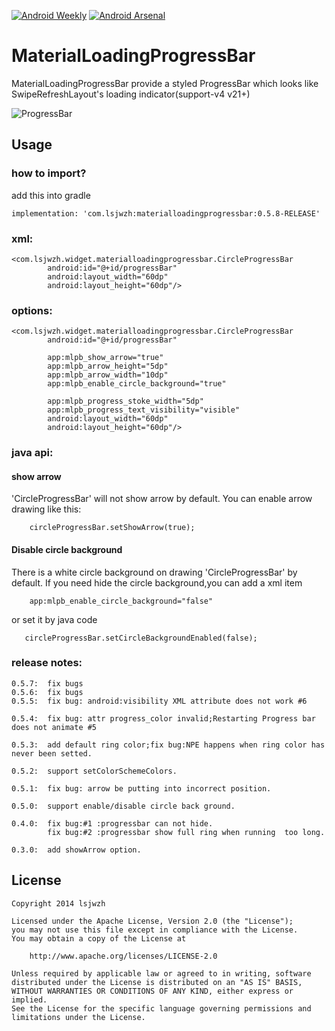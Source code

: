 [![Android Weekly](https://img.shields.io/badge/android--weekly-143-blue.svg)](http://androidweekly.net/issues/issue-143)  [![Android Arsenal](https://img.shields.io/badge/Android%20Arsenal-%20MaterialLoadingProgressBar-brightgreen.svg?style=flat)](http://android-arsenal.com/details/1/1525)
# MaterialLoadingProgressBar
MaterialLoadingProgressBar   provide a styled ProgressBar which looks  like SwipeRefreshLayout's loading indicator(support-v4  v21+)

![ProgressBar](https://github.com/lsjwzh/MaterialLoadingProgressBar/blob/master/screen.gif)
## Usage

### how to import?    
add this into gradle

    implementation: 'com.lsjwzh:materialloadingprogressbar:0.5.8-RELEASE'


### xml:    

```
<com.lsjwzh.widget.materialloadingprogressbar.CircleProgressBar
        android:id="@+id/progressBar"
        android:layout_width="60dp"
        android:layout_height="60dp"/>
```
### options:

```
<com.lsjwzh.widget.materialloadingprogressbar.CircleProgressBar
        android:id="@+id/progressBar"

        app:mlpb_show_arrow="true"
        app:mlpb_arrow_height="5dp"
        app:mlpb_arrow_width="10dp"
        app:mlpb_enable_circle_background="true"

        app:mlpb_progress_stoke_width="5dp"
        app:mlpb_progress_text_visibility="visible"
        android:layout_width="60dp"
        android:layout_height="60dp"/>
```

### java api:
#### show arrow
'CircleProgressBar' will not show arrow by default.
You can enable arrow drawing like this:
```
    circleProgressBar.setShowArrow(true);
```

#### Disable circle background
There is a white circle background on drawing 'CircleProgressBar' by default.
If you need hide the circle background,you can add a xml item

```
    app:mlpb_enable_circle_background="false"
```

or set it by java code
```
   circleProgressBar.setCircleBackgroundEnabled(false);
```

### release notes:
    0.5.7:  fix bugs
    0.5.6:  fix bugs
    0.5.5:  fix bug: android:visibility XML attribute does not work #6

    0.5.4:  fix bug: attr progress_color invalid;Restarting Progress bar does not animate #5

    0.5.3: 	add default ring color;fix bug:NPE happens when ring color has never been setted.

    0.5.2: 	support setColorSchemeColors.

	0.5.1:  fix bug: arrow be putting into incorrect position.    

	0.5.0: 	support enable/disable circle back ground.    

	0.4.0:  fix bug:#1 :progressbar can not hide.    
        	fix bug:#2 :progressbar show full ring when running  too long.
        	
	0.3.0:  add showArrow option.



License
-------

    Copyright 2014 lsjwzh

    Licensed under the Apache License, Version 2.0 (the "License");
    you may not use this file except in compliance with the License.
    You may obtain a copy of the License at

        http://www.apache.org/licenses/LICENSE-2.0

    Unless required by applicable law or agreed to in writing, software
    distributed under the License is distributed on an "AS IS" BASIS,
    WITHOUT WARRANTIES OR CONDITIONS OF ANY KIND, either express or implied.
    See the License for the specific language governing permissions and
    limitations under the License.

